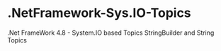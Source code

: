 # .NetFramework-Sys.IO-Topics
.Net FrameWork 4.8 - System.IO based Topics 
StringBuilder and String Topics
